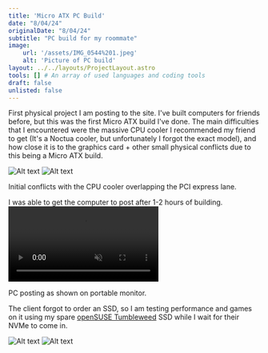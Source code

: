 ```yaml
---
title: 'Micro ATX PC Build'
date: "8/04/24"
originalDate: "8/04/24"
subtitle: "PC build for my roommate"
image:
    url: '/assets/IMG_0544%201.jpeg'
    alt: 'Picture of PC build'
layout: ../../layouts/ProjectLayout.astro
tools: [] # An array of used languages and coding tools
draft: false
unlisted: false
---
```

First physical project I am posting to the site. I've built computers for friends before, but this was the first Micro ATX build I've done. The main difficulties that I encountered were the massive CPU cooler I recommended my friend to get (It's a Noctua cooler, but unfortunately I forgot the exact model), and how close it is to the graphics card + other small physical conflicts due to this being a Micro ATX build.

![Alt text](/assets/IMG_0527.jpeg)
![Alt text](/assets/IMG_0528.jpeg)
<figcaption>Initial conflicts with the CPU cooler overlapping the PCI express lane.</figcaption>

I was able to get the computer to post after 1-2 hours of building.
<video autoplay loop muted><source src="/assets/IMG_0540.mov" type="video/mp4"></video>
<figcaption>PC posting as shown on portable monitor.</figcaption>

The client forgot to order an SSD, so I am testing performance and games on it using my spare [openSUSE Tumbleweed](https://www.opensuse.org/) SSD while I wait for their NVMe to come in.

![Alt text](/assets/IMG_0607.jpeg)
![Alt text](/assets/IMG_0608.jpeg)